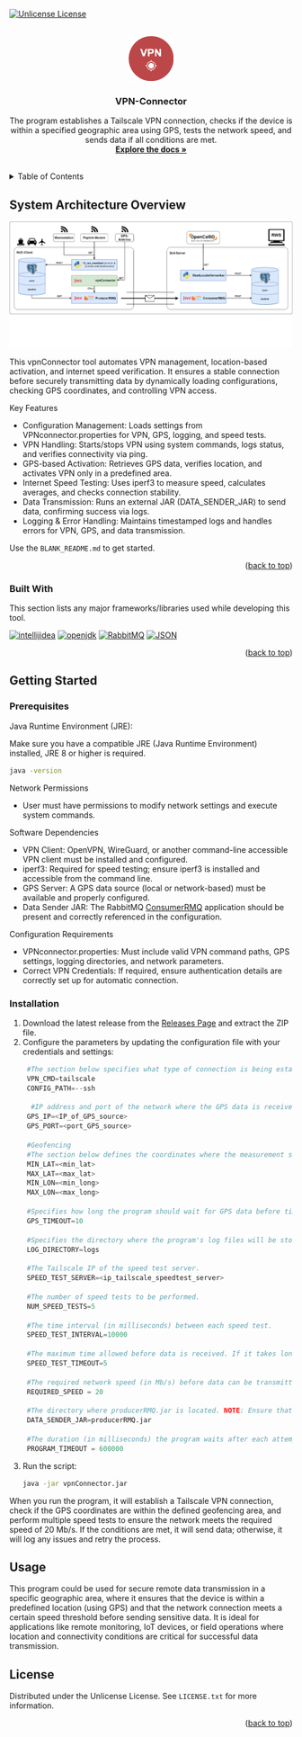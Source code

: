 
<a id="readme-top"></a>

[![Unlicense License][license-shield]][license-url]

<!-- PROJECT LOGO -->
<br />
<div align="center">
  <a href="https://github.com/RWS-CFNS/vpnConnector">
    <img src="images/VpnConnectorLogo.png" alt="Logo" width="80" height="80">
  </a>

  <h3 align="center">VPN-Connector</h3>

  <p align="center">
    The program establishes a Tailscale VPN connection, checks if the device is within a specified geographic area using GPS, tests the network speed, and sends data if all conditions are met.
    <br />
    <a href="https://github.com/RWS-CFNS/vpnConnector"><strong>Explore the docs »</strong></a>
    <br />
    <br />
  </p>
</div>

<!-- TABLE OF CONTENTS -->
<details>
  <summary>Table of Contents</summary>
  <ol>
    <li>
      <a href="#about-the-project">About The Project</a>
      <ul>
        <li><a href="#built-with">Built With</a></li>
      </ul>
    </li>
    <li>
      <a href="#getting-started">Getting Started</a>
      <ul>
        <li><a href="#prerequisites">Prerequisites</a></li>
        <li><a href="#installation">Installation</a></li>
      </ul>
    </li>
    <li><a href="#usage">Usage</a></li>
    <li><a href="#license">License</a></li>
  </ol>
</details>

<!-- ABOUT THE PROJECT -->
## System Architecture Overview
![Integration with other CFNS systems](images/integrationVpnConnector.png)

This vpnConnector tool automates VPN management, location-based activation, and internet speed verification. It ensures a stable connection before securely transmitting data by dynamically loading configurations, checking GPS coordinates, and controlling VPN access.

Key Features
* Configuration Management: Loads settings from VPNconnector.properties for VPN, GPS, logging, and speed tests.
* VPN Handling: Starts/stops VPN using system commands, logs status, and verifies connectivity via ping.
* GPS-based Activation: Retrieves GPS data, verifies location, and activates VPN only in a predefined area.
* Internet Speed Testing: Uses iperf3 to measure speed, calculates averages, and checks connection stability.
* Data Transmission: Runs an external JAR (DATA_SENDER_JAR) to send data, confirming success via logs.
* Logging & Error Handling: Maintains timestamped logs and handles errors for VPN, GPS, and data transmission.

Use the `BLANK_README.md` to get started.

<p align="right">(<a href="#readme-top">back to top</a>)</p>

### Built With

This section lists any major frameworks/libraries used while developing this tool.

[![intellijidea][intellijidea.org]][intellijidea-url]
[![openjdk][openjdk.org]][openjdk-url]
[![RabbitMQ][Rabbitmq.com]][Rabbitmq-url]
[![JSON][json.org]][json-url]

<p align="right">(<a href="#readme-top">back to top</a>)</p>

## Getting Started

### Prerequisites

Java Runtime Environment (JRE):

Make sure you have a compatible JRE (Java Runtime Environment) installed, JRE 8 or higher is required.
   ```sh
   java -version
   ```
Network Permissions
* User must have permissions to modify network settings and execute system commands.

Software Dependencies
* VPN Client: OpenVPN, WireGuard, or another command-line accessible VPN client must be installed and configured.
* iperf3: Required for speed testing; ensure iperf3 is installed and accessible from the command line.
* GPS Server: A GPS data source (local or network-based) must be available and properly configured.
* Data Sender JAR: The RabbitMQ [ConsumerRMQ](https://github.com/RWS-CFNS/ConsumerRMQ/releases) application should be present and correctly referenced in the configuration.

Configuration Requirements
* VPNconnector.properties: Must include valid VPN command paths, GPS settings, logging directories, and network parameters.
* Correct VPN Credentials: If required, ensure authentication details are correctly set up for automatic connection.

### Installation

1. Download the latest release from the [Releases Page](https://github.com/RWS-CFNS/vpnConnector/releases) and extract the ZIP file.
2. Configure the parameters by updating the configuration file with your credentials and settings:
   ```python
    #The section below specifies what type of connection is being established. NOTE: Do not change these two values unless a different type of connection than Tailscale needs to be set up.
    VPN_CMD=tailscale 
    CONFIG_PATH=--ssh 
    
     #IP address and port of the network where the GPS data is received.
    GPS_IP=<IP_of_GPS_source>
    GPS_PORT=<port_GPS_source>
    
    #Geofencing 
    #The section below defines the coordinates where the measurement set must be located in order to establish a VPN connection and send data.
    MIN_LAT=<min_lat> 
    MAX_LAT=<max_lat> 
    MIN_LON=<min_long>  
    MAX_LON=<max_long>
    
    #Specifies how long the program should wait for GPS data before timing out due to no GPS data being received. The time is in seconds.
    GPS_TIMEOUT=10 
    
    #Specifies the directory where the program's log files will be stored. 
    LOG_DIRECTORY=logs 
    
    #The Tailscale IP of the speed test server.
    SPEED_TEST_SERVER=<ip_tailscale_speedtest_server> 
     
    #The number of speed tests to be performed.
    NUM_SPEED_TESTS=5
    
    #The time interval (in milliseconds) between each speed test.
    SPEED_TEST_INTERVAL=10000 
    
    #The maximum time allowed before data is received. If it takes longer than the specified time, the speed is considered 0 Mb/s. The time is in seconds.
    SPEED_TEST_TIMEOUT=5 
    
    #The required network speed (in Mb/s) before data can be transmitted.
    REQUIRED_SPEED = 20
    
    #The directory where producerRMQ.jar is located. NOTE: Ensure that producerRMQ.jar is in the specified location. DEFAULT: Same directory where vpn_Connector.jar is located.
    DATA_SENDER_JAR=producerRMQ.jar
    
    #The duration (in milliseconds) the program waits after each attempt to send data.
    PROGRAM_TIMEOUT = 600000
   ```
3. Run the script:
   ```sh
   java -jar vpnConnector.jar
   ```
When you run the program, it will establish a Tailscale VPN connection, check if the GPS coordinates are within the defined geofencing area, and perform multiple speed tests to ensure the network meets the required speed of 20 Mb/s. If the conditions are met, it will send data; otherwise, it will log any issues and retry the process.

## Usage
This program could be used for secure remote data transmission in a specific geographic area, where it ensures that the device is within a predefined location (using GPS) and that the network connection meets a certain speed threshold before sending sensitive data. It is ideal for applications like remote monitoring, IoT devices, or field operations where location and connectivity conditions are critical for successful data transmission.

<!-- LICENSE -->
## License

Distributed under the Unlicense License. See `LICENSE.txt` for more information.

<p align="right">(<a href="#readme-top">back to top</a>)</p>

<!-- MARKDOWN LINKS & IMAGES -->
<!-- https://www.markdownguide.org/basic-syntax/#reference-style-links -->
[license-shield]: https://img.shields.io/github/license/RWS-CFNS/vpnconnector.svg?style=for-the-badge
[license-url]: https://github.com/RWS-CFNS/vpnconnector/blob/main/LICENSE

[intellijidea.org]: https://img.shields.io/badge/intellijidea-D952FF?style=for-the-badge&logo=intellijidea&logoColor=white
[intellijidea-url]: https://jetbrains.com/
[Python.org]: https://img.shields.io/badge/Python-1985A1?style=for-the-badge&logo=python&logoColor=white
[Python-url]: https://python.org/
[Opencellid.org]: https://img.shields.io/badge/Opencellid-F09728?style=for-the-badge
[Opencellid-url]: https://Opencellid.org/
[openjdk.org]: https://img.shields.io/badge/openjdk-0075C9?style=for-the-badge&logo=openjdk&logoColor=white
[openjdk-url]: https://openjdk.org/
[Rabbitmq.com]: https://img.shields.io/badge/rabbitmq-FF6600?style=for-the-badge&logo=rabbitmq&logoColor=white
[Rabbitmq-url]: https://rabbitmq.com/
[json.org]: https://img.shields.io/badge/json-589632?style=for-the-badge&logo=json&logoColor=white
[json-url]: https://json.com/

